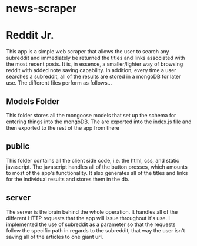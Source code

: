 # news-scraper
<h1>Reddit Jr.</h1>
<p>This app is a simple web scraper that allows the user to search any subreddit and immediately be returned the titles and links associated with the most recent posts. It is, in essence, a smaller/lighter way of browsing reddit with added note saving capability. In addition, every time a user searches a subreddit, all of the results are stored in a mongoDB for later use. The different files perform as follows...</p>

<h2>Models Folder</h2>
<p>This folder stores all the mongoose models that set up the schema for entering things into the mongoDB. The are exported into the index.js file and then exported to the rest of the app from there</p>

<h2>public</h2>
<p>This folder contains all the client side code, i.e. the html, css, and static javascript. The javascript handles all of the button presses, which amounts to most of the app's functionality. It also generates all of the titles and links for the individual results and stores them in the db.</p>

<h2>server</h2>
<p>The server is the brain behind the whole operation. It handles all of the different HTTP requests that the app will issue throughout it's use. I implemented the use of subreddit as a parameter so that the requests follow the specific path in regards to the subreddit, that way the user isn't saving all of the articles to one giant url.</p>